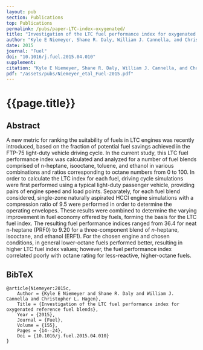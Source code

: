 ```yaml
---
layout: pub
section: Publications
top: Publications
permalink: /pubs/paper-LTC-index-oxygenated/
title: "Investigation of the LTC fuel performance index for oxygenated reference fuel blends"
author: "Kyle E Niemeyer, Shane R. Daly, William J. Cannella, and Christopher L. Hagen"
date: 2015
journal: "Fuel"
doi: "10.1016/j.fuel.2015.04.010"
supplement:
citation: "Kyle E Niemeyer, Shane R. Daly, William J. Cannella, and Christopher L. Hagen (2015), Investigation of the LTC fuel performance index for oxygenated reference fuel blends, *Fuel*, 155:14--24. doi:10.1016/j.fuel.2015.04.010"
pdf: "/assets/pubs/Niemeyer_etal_Fuel-2015.pdf"
---
```


{{page.title}}
==============

## Abstract

A new metric for ranking the suitability of fuels in LTC engines was recently introduced, based on the fraction of potential fuel savings achieved in the FTP-75 light-duty vehicle driving cycle. In the current study, this LTC fuel performance index was calculated and analyzed for a number of fuel blends comprised of n-heptane, isooctane, toluene, and ethanol in various combinations and ratios corresponding to octane numbers from 0 to 100. In order to calculate the LTC index for each fuel, driving cycle simulations were first performed using a typical light-duty passenger vehicle, providing pairs of engine speed and load points. Separately, for each fuel blend considered, single-zone naturally aspirated HCCI engine simulations with a compression ratio of 9.5 were performed in order to determine the operating envelopes. These results were combined to determine the varying improvement in fuel economy offered by fuels, forming the basis for the LTC fuel index. The resulting fuel performance indices ranged from 36.4 for neat n-heptane (PRF0) to 9.20 for a three-component blend of *n*-heptane, isooctane, and ethanol (ERF1). For the chosen engine and chosen conditions, in general lower-octane fuels performed better, resulting in higher LTC fuel index values; however, the fuel performance index correlated poorly with octane rating for less-reactive, higher-octane fuels.

## BibTeX

    @article{Niemeyer:2015c,
        Author = {Kyle E Niemeyer and Shane R. Daly and William J. Cannella and Christopher L. Hagen},
        Title = {Investigation of the LTC fuel performance index for oxygenated reference fuel blends},
        Year = {2015},
        Journal = {Fuel},
        Volume = {155},
        Pages = {14--24},
        Doi = {10.1016/j.fuel.2015.04.010}
    }
